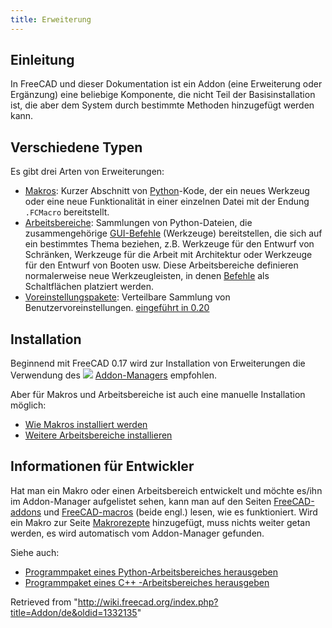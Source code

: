 ```yaml
---
title: Erweiterung
---
```

## Einleitung

In FreeCAD und dieser Dokumentation ist ein Addon (eine Erweiterung oder Ergänzung) eine beliebige Komponente, die nicht Teil der Basisinstallation ist, die aber dem System durch bestimmte Methoden hinzugefügt werden kann.

## Verschiedene Typen

Es gibt drei Arten von Erweiterungen:

* [Makros](/Macros/de "Macros/de"): Kurzer Abschnitt von [Python](/Python/de "Python/de")-Kode, der ein neues Werkzeug oder eine neue Funktionalität in einer einzelnen Datei mit der Endung `.FCMacro` bereitstellt.
* [Arbeitsbereiche](/External_workbenches/de "External workbenches/de"): Sammlungen von Python-Dateien, die zusammengehörige [GUI-Befehle](/Gui_Command/de "Gui Command/de") (Werkzeuge) bereitstellen, die sich auf ein bestimmtes Thema beziehen, z.B. Werkzeuge für den Entwurf von Schränken, Werkzeuge für die Arbeit mit Architektur oder Werkzeuge für den Entwurf von Booten usw. Diese Arbeitsbereiche definieren normalerweise neue Werkzeugleisten, in denen [Befehle](/Gui_Command/de "Gui Command/de") als Schaltflächen platziert werden.
* [Voreinstellungspakete](/Preference_Packs "Preference Packs"): Verteilbare Sammlung von Benutzervoreinstellungen. [eingeführt in 0.20](/Release_notes_0.20/de "Release notes 0.20/de")

## Installation

Beginnend mit FreeCAD 0.17 wird zur Installation von Erweiterungen die Verwendung des ![](/images/Std_AddonMgr.svg) [Addon-Managers](/Std_AddonMgr/de "Std AddonMgr/de") empfohlen.

Aber für Makros und Arbeitsbereiche ist auch eine manuelle Installation möglich:

* [Wie Makros installiert werden](/How_to_install_macros/de "How to install macros/de")
* [Weitere Arbeitsbereiche installieren](/Installing_more_workbenches/de "Installing more workbenches/de")

## Informationen für Entwickler

Hat man ein Makro oder einen Arbeitsbereich entwickelt und möchte es/ihn im Addon-Manager aufgelistet sehen, kann man auf den Seiten [FreeCAD-addons](https://github.com/FreeCAD/FreeCAD-addons/) und [FreeCAD-macros](https://github.com/FreeCAD/FreeCAD-macros/) (beide engl.) lesen, wie es funktioniert. Wird ein Makro zur Seite [Makrorezepte](/Macros_recipes/de "Macros recipes/de") hinzugefügt, muss nichts weiter getan werden, es wird automatisch vom Addon-Manager gefunden.

Siehe auch:

* [Programmpaket eines Python-Arbeitsbereiches herausgeben](/Workbench_creation/de#Programmpaket_(distribution) "Workbench creation/de")
* [Programmpaket eines C++ -Arbeitsbereiches herausgeben](/Workbench_creation/de#Distribution "Workbench creation/de")

Retrieved from "<http://wiki.freecad.org/index.php?title=Addon/de&oldid=1332135>"
